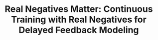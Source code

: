 ---
layout: publication
authors: 'S. Gu, X.-R. Sheng, Y. Fan, G. Zhou, and X. Zhu'
title: 'Real Negatives Matter: Continuous Training with Real Negatives for Delayed Feedback Modeling'
year: 'Virt'
conference: 'Proceedings of the 27th ACM SIGKDD Conference on Knowledge Discovery & Data Mining'
---